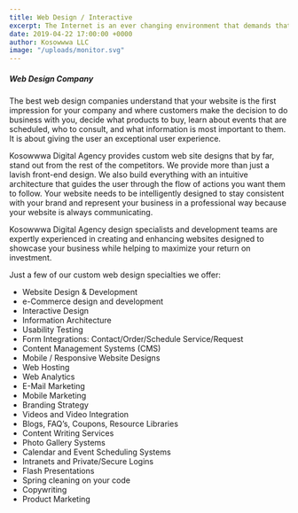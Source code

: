 ```yaml
---
title: Web Design / Interactive
excerpt: The Internet is an ever changing environment that demands that you keep up with the latest and greatest communication platforms. Your website is the first impression for your company and where customers make the decision to do business with you, decide what products to buy…
date: 2019-04-22 17:00:00 +0000
author: Kosowwwa LLC
image: "/uploads/monitor.svg"
---
```


##### Web Design Company

The best web design companies understand that your website is the first impression for your company and where customers make the decision to do business with you, decide what products to buy, learn about events that are scheduled, who to consult, and what information is most important to them. It is about giving the user an exceptional user experience.

Kosowwwa Digital Agency provides custom web site designs that by far, stand out from the rest of the competitors. We provide more than just a lavish front-end design. We also build everything with an intuitive architecture that guides the user through the flow of actions you want them to follow. Your website needs to be intelligently designed to stay consistent with your brand and represent your business in a professional way because your website is always communicating.

Kosowwwa Digital Agency design specialists and development teams are expertly experienced in creating and enhancing websites designed to showcase your business while helping to maximize your return on investment.

Just a few of our custom web design specialties we offer:

-   Website Design & Development
-   e-Commerce design and development
-   Interactive Design
-   Information Architecture
-   Usability Testing
-   Form Integrations: Contact/Order/Schedule Service/Request
-   Content Management Systems (CMS)
-   Mobile / Responsive Website Designs
-   Web Hosting
-   Web Analytics
-   E-Mail Marketing
-   Mobile Marketing
-   Branding Strategy
-   Videos and Video Integration
-   Blogs, FAQ’s, Coupons, Resource Libraries
-   Content Writing Services
-   Photo Gallery Systems
-   Calendar and Event Scheduling Systems
-   Intranets and Private/Secure Logins
-   Flash Presentations
-   Spring cleaning on your code
-   Copywriting
-   Product Marketing